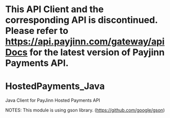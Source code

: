 # This API Client and the corresponding API is discontinued. Please refer to https://api.payjinn.com/gateway/apiDocs for the latest version of Payjinn Payments API.

# HostedPayments_Java
Java Client for PayJinn Hosted Payments API

NOTES: This module is using gson library. (https://github.com/google/gson)
